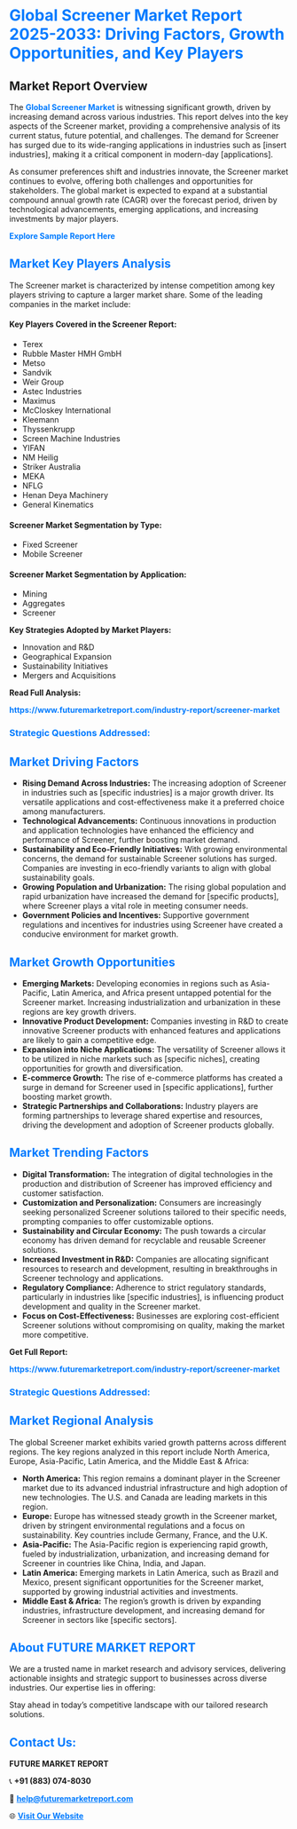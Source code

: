 <h1 style="color: #007BFF;">Global Screener Market Report 2025-2033: Driving Factors, Growth Opportunities, and Key Players</h1>

<section id="overview">
<h2>Market Report Overview</h2>
<p>The <a href="https://www.futuremarketreport.com/industry-report/screener-market" style="color: #007BFF; text-decoration: none;"><strong>Global Screener Market</strong></a> is witnessing significant growth, driven by increasing demand across various industries. This report delves into the key aspects of the Screener market, providing a comprehensive analysis of its current status, future potential, and challenges. The demand for Screener has surged due to its wide-ranging applications in industries such as [insert industries], making it a critical component in modern-day [applications].</p>
<p>As consumer preferences shift and industries innovate, the Screener market continues to evolve, offering both challenges and opportunities for stakeholders. The global market is expected to expand at a substantial compound annual growth rate (CAGR) over the forecast period, driven by technological advancements, emerging applications, and increasing investments by major players.</p>
</section>

<section id="overview">
<p><a href="https://www.futuremarketreport.com/request-sample/reportId=124588" style="color: #007BFF; text-decoration: none;"><strong>Explore Sample Report Here</strong></a></p>
</section>

<section id="key-players">
<h2 style="color: #007BFF;">Market Key Players Analysis</h2>
<p>The Screener market is characterized by intense competition among key players striving to capture a larger market share. Some of the leading companies in the market include:</p>
<h4>Key Players Covered in the Screener Report:</h4>
<ul><li>Terex</li><li>Rubble Master HMH GmbH</li><li>Metso</li><li>Sandvik</li><li>Weir Group</li><li>Astec Industries</li><li>Maximus</li><li>McCloskey International</li><li>Kleemann</li><li>Thyssenkrupp</li><li>Screen Machine Industries</li><li>YIFAN</li><li>NM Heilig</li><li>Striker Australia</li><li>MEKA</li><li>NFLG</li><li>Henan Deya Machinery</li><li>General Kinematics</li></ul>
<h4>Screener Market Segmentation by Type:</h4>
<ul><li>Fixed Screener</li><li>Mobile Screener</li></ul>

<h4>Screener Market Segmentation by Application:</h4>
<ul><li>Mining</li><li>Aggregates</li><li>Screener</li></ul>
<p><strong>Key Strategies Adopted by Market Players:</strong></p>
<ul>
<li>Innovation and R&D</li>
<li>Geographical Expansion</li>
<li>Sustainability Initiatives</li>
<li>Mergers and Acquisitions</li>
</ul>
</section>

<section>
<p><strong>Read Full Analysis: </strong></p><a href="https://www.futuremarketreport.com/industry-report/screener-market" style="color: #007BFF; text-decoration: none;"><strong>https://www.futuremarketreport.com/industry-report/screener-market</strong></a>
<h3 style="color: #007BFF;">Strategic Questions Addressed:</h3>
</section>

<section id="driving-factors">
<h2 style="color: #007BFF;">Market Driving Factors</h2>
<ul>
<li><strong>Rising Demand Across Industries:</strong> The increasing adoption of Screener in industries such as [specific industries] is a major growth driver. Its versatile applications and cost-effectiveness make it a preferred choice among manufacturers.</li>
<li><strong>Technological Advancements:</strong> Continuous innovations in production and application technologies have enhanced the efficiency and performance of Screener, further boosting market demand.</li>
<li><strong>Sustainability and Eco-Friendly Initiatives:</strong> With growing environmental concerns, the demand for sustainable Screener solutions has surged. Companies are investing in eco-friendly variants to align with global sustainability goals.</li>
<li><strong>Growing Population and Urbanization:</strong> The rising global population and rapid urbanization have increased the demand for [specific products], where Screener plays a vital role in meeting consumer needs.</li>
<li><strong>Government Policies and Incentives:</strong> Supportive government regulations and incentives for industries using Screener have created a conducive environment for market growth.</li>
</ul>
</section>

<section id="growth-opportunities">
<h2 style="color: #007BFF;">Market Growth Opportunities</h2>
<ul>
<li><strong>Emerging Markets:</strong> Developing economies in regions such as Asia-Pacific, Latin America, and Africa present untapped potential for the Screener market. Increasing industrialization and urbanization in these regions are key growth drivers.</li>
<li><strong>Innovative Product Development:</strong> Companies investing in R&D to create innovative Screener products with enhanced features and applications are likely to gain a competitive edge.</li>
<li><strong>Expansion into Niche Applications:</strong> The versatility of Screener allows it to be utilized in niche markets such as [specific niches], creating opportunities for growth and diversification.</li>
<li><strong>E-commerce Growth:</strong> The rise of e-commerce platforms has created a surge in demand for Screener used in [specific applications], further boosting market growth.</li>
<li><strong>Strategic Partnerships and Collaborations:</strong> Industry players are forming partnerships to leverage shared expertise and resources, driving the development and adoption of Screener products globally.</li>
</ul>
</section>

<section id="trending-factors">
<h2 style="color: #007BFF;">Market Trending Factors</h2>
<ul>
<li><strong>Digital Transformation:</strong> The integration of digital technologies in the production and distribution of Screener has improved efficiency and customer satisfaction.</li>
<li><strong>Customization and Personalization:</strong> Consumers are increasingly seeking personalized Screener solutions tailored to their specific needs, prompting companies to offer customizable options.</li>
<li><strong>Sustainability and Circular Economy:</strong> The push towards a circular economy has driven demand for recyclable and reusable Screener solutions.</li>
<li><strong>Increased Investment in R&D:</strong> Companies are allocating significant resources to research and development, resulting in breakthroughs in Screener technology and applications.</li>
<li><strong>Regulatory Compliance:</strong> Adherence to strict regulatory standards, particularly in industries like [specific industries], is influencing product development and quality in the Screener market.</li>
<li><strong>Focus on Cost-Effectiveness:</strong> Businesses are exploring cost-efficient Screener solutions without compromising on quality, making the market more competitive.</li>
</ul>
</section>

<section>
<p><strong>Get Full Report: </strong></p><a href="https://www.futuremarketreport.com/industry-report/screener-market" style="color: #007BFF; text-decoration: none;"><strong>https://www.futuremarketreport.com/industry-report/screener-market</strong></a>
<h3 style="color: #007BFF;">Strategic Questions Addressed:</h3>
</section>


<section id="regional-analysis">
<h2 style="color: #007BFF;">Market Regional Analysis</h2>
<p>The global Screener market exhibits varied growth patterns across different regions. The key regions analyzed in this report include North America, Europe, Asia-Pacific, Latin America, and the Middle East & Africa:</p>
<ul>
<li><strong>North America:</strong> This region remains a dominant player in the Screener market due to its advanced industrial infrastructure and high adoption of new technologies. The U.S. and Canada are leading markets in this region.</li>
<li><strong>Europe:</strong> Europe has witnessed steady growth in the Screener market, driven by stringent environmental regulations and a focus on sustainability. Key countries include Germany, France, and the U.K.</li>
<li><strong>Asia-Pacific:</strong> The Asia-Pacific region is experiencing rapid growth, fueled by industrialization, urbanization, and increasing demand for Screener in countries like China, India, and Japan.</li>
<li><strong>Latin America:</strong> Emerging markets in Latin America, such as Brazil and Mexico, present significant opportunities for the Screener market, supported by growing industrial activities and investments.</li>
<li><strong>Middle East & Africa:</strong> The region’s growth is driven by expanding industries, infrastructure development, and increasing demand for Screener in sectors like [specific sectors].</li>
</ul>
</section>

<footer>
<h2 style="color: #007BFF;">About FUTURE MARKET REPORT</h2>
<p>We are a trusted name in market research and advisory services, delivering actionable insights and strategic support to businesses across diverse industries. Our expertise lies in offering:</p>

<p>Stay ahead in today’s competitive landscape with our tailored research solutions.</p>

<h2 style="color: #007BFF;">Contact Us:</h2>
<p><strong>FUTURE MARKET REPORT</strong></p>
<p>📞 <strong>+91 (883) 074-8030</strong></p>
<p>📧 <strong><a href="mailto:help@futuremarketreport.com" style="color: #007BFF;">help@futuremarketreport.com</a></strong></p>
<p>🌐 <strong><a href="https://www.futuremarketreport.com/" style="color: #007BFF;">Visit Our Website</a></strong></p>
</footer>